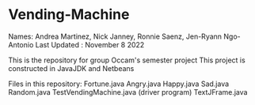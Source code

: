 # Vending-Machine

Names: Andrea Martinez, Nick Janney, Ronnie Saenz, Jen-Ryann Ngo-Antonio
Last Updated : November 8 2022

This is the repository for group Occam's semester project
This project is constructed in JavaJDK and Netbeans

Files in this repository:
Fortune.java
Angry.java
Happy.java
Sad.java
Random.java
TestVendingMachine.java (driver program)
TextJFrame.java
